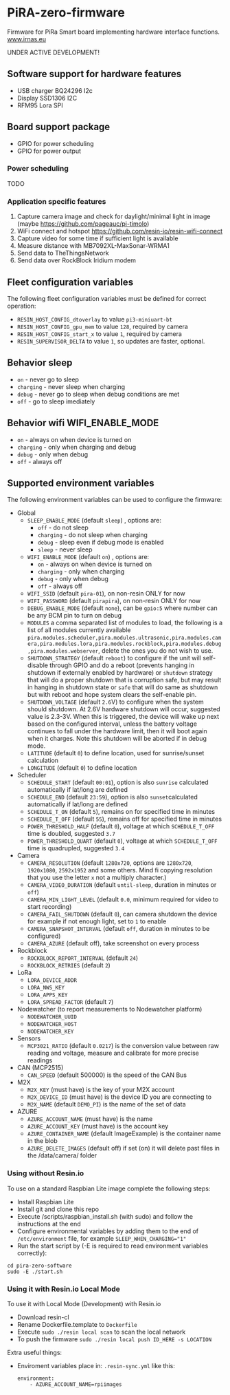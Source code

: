 # PiRA-zero-firmware
Firmware for PiRa Smart board implementing hardware interface functions.
www.irnas.eu

UNDER ACTIVE DEVELOPMENT!

## Software support for hardware features
 * USB charger BQ24296 I2c
 * Display SSD1306 I2C
 * RFM95 Lora SPI

## Board support package
 * GPIO for power scheduling
 * GPIO for power output

### Power scheduling
TODO

### Application specific features
 1. Capture camera image and check for daylight/minimal light in image (maybe https://github.com/pageauc/pi-timolo)
 1. WiFi connect and hotspot https://github.com/resin-io/resin-wifi-connect
 1. Capture video for some time if sufficient light is available
 1. Measure distance with MB7092XL-MaxSonar-WRMA1
 1. Send data to TheThingsNetwork
 1. Send data over RockBlock Iridium modem

## Fleet configuration variables
The following fleet configuration variables must be defined for correct operation:
 * `RESIN_HOST_CONFIG_dtoverlay` to value `pi3-miniuart-bt`
 * `RESIN_HOST_CONFIG_gpu_mem` to value `128`, required by camera
 * `RESIN_HOST_CONFIG_start_x` to value `1`, required by camera
 * `RESIN_SUPERVISOR_DELTA` to value `1`, so updates are faster, optional.

## Behavior sleep
 * `on` - never go to sleep
 * `charging` - never sleep when charging
 * `debug` - never go to sleep when debug conditions are met
 * `off` - go to sleep imediately

## Behavior wifi WIFI_ENABLE_MODE
* `on` - always on when device is turned on
* `charging` - only when charging and debug
* `debug` - only when debug
* `off` -  always off


## Supported environment variables

The following environment variables can be used to configure the firmware:

* Global
  * `SLEEP_ENABLE_MODE` (default `sleep`) , options are:
    * `off` - do not sleep
    * `charging` - do not sleep when charging
    * `debug` - sleep even if debug mode is enabled
    * `sleep` - never sleep
  * `WIFI_ENABLE_MODE` (default `on`) , options are:
    * `on` - always on when device is turned on
    * `charging` - only when charging
    * `debug` - only when debug
    * `off` -  always off
  * `WIFI_SSID` (default `pira-01`), on non-resin ONLY for now
  * `WIFI_PASSWORD` (default `pirapira`), on non-resin ONLY for now
  * `DEBUG_ENABLE_MODE` (default `none`), can be `gpio:5` where number can be any BCM pin to turn on debug
  * `MODULES` a comma separated list of modules to load, the following is a list of all modules currently available `pira.modules.scheduler,pira.modules.ultrasonic,pira.modules.camera,pira.modules.lora,pira.modules.rockblock,pira.modules.debug,pira.modules.webserver`, delete the ones you do not wish to use.
  * `SHUTDOWN_STRATEGY` (default `reboot`) to configure if the unit will self-disable through GPIO and do a reboot (prevents hanging in shutdown if externally enabled by hardware) or `shutdown` strategy that will do a proper shutdown that is corruption safe, but may result in hanging in shutdown state or  `safe` that will do same as shutdown but with reboot and hope system clears the self-enable pin.
  * `SHUTDOWN_VOLTAGE` (default `2.6`V) to configure when the system should shutdown. At 2.6V hardware shutdown will occur, suggested value is 2.3-3V. When this is triggered, the device will wake up next based on the configured interval, unless the battery voltage continues to fall under the hardware limit, then it will boot again when it charges. Note this shutdown will be aborted if in debug mode.
  * `LATITUDE` (default `0`) to define location, used for sunrise/sunset calculation
  * `LONGITUDE` (default `0`) to define location
* Scheduler
  * `SCHEDULE_START` (default `00:01`), option is also `sunrise` calculated automatically if lat/long are defined
  * `SCHEDULE_END` (default `23:59`), option is also `sunset`calculated automatically if lat/long are defined
  * `SCHEDULE_T_ON` (default `5`), remains on for specified time in minutes
  * `SCHEDULE_T_OFF` (default `55`), remains off for specified time in minutes
  * `POWER_THRESHOLD_HALF` (default `0`), voltage at which `SCHEDULE_T_OFF` time is doubled, suggested `3.7`
  * `POWER_THRESHOLD_QUART` (default `0`), voltage at which `SCHEDULE_T_OFF` time is quadrupled, suggested `3.4`
* Camera
  * `CAMERA_RESOLUTION` (default `1280x720`, options are `1280x720`, `1920x1080`, `2592x1952` and some others. Mind fi copying resolution that you use the letter `x` not a multiply character.)
  * `CAMERA_VIDEO_DURATION` (default `until-sleep`, duration in minutes or `off`)
  * `CAMERA_MIN_LIGHT_LEVEL` (default `0.0`, minimum required for video to start recording)
  * `CAMERA_FAIL_SHUTDOWN` (default `0`), can camera shutdown the device for example if not enough light, set to `1` to enable
  * `CAMERA_SNAPSHOT_INTERVAL` (default `off`, duration in minutes to be configured)
  * `CAMERA_AZURE` (default off), take screenshot on every process 
* Rockblock
  * `ROCKBLOCK_REPORT_INTERVAL` (default `24`)
  * `ROCKBLOCK_RETRIES` (default `2`)
* LoRa
  * `LORA_DEVICE_ADDR`
  * `LORA_NWS_KEY`
  * `LORA_APPS_KEY`
  * `LORA_SPREAD_FACTOR` (default `7`)
* Nodewatcher (to report measurements to Nodewatcher platform)
  * `NODEWATCHER_UUID`
  * `NODEWATCHER_HOST`
  * `NODEWATCHER_KEY`
* Sensors
  * `MCP3021_RATIO` (default `0.0217`) is the conversion value between raw reading and voltage, measure and calibrate for more precise readings
* CAN (MCP2515)
  * `CAN_SPEED` (default 500000) is the speed of the CAN Bus
* M2X
  * `M2X_KEY` (must have) is the key of your M2X account
  * `M2X_DEVICE_ID` (must have) is the device ID you are connecting to
  * `M2X_NAME` (default `DEMO_PI`) is the name of the set of data
* AZURE
  * `AZURE_ACCOUNT_NAME` (must have) is the name 
  * `AZURE_ACCOUNT_KEY` (must have) is the account key
  * `AZURE_CONTAINER_NAME` (default ImageExample) is the container name in the blob
  * `AZURE_DELETE_IMAGES` (default off) if set (on) it will delete past files in the /data/camera/ folder

 ### Using without Resin.io
 To use on a standard Raspbian Lite image complete the following steps:
  * Install Raspbian Lite
  * Install git and clone this repo
  * Execute /scripts/raspbian_install.sh (with sudo) and follow the instructions at the end
  * Configure environmental variables by adding them to the end of `/etc/environment` file, for example `SLEEP_WHEN_CHARGING="1"`
  * Run the start script by (-E is required to read environment variables correctly):
  ```
  cd pira-zero-software
  sudo -E ./start.sh
  ```
 ### Using it with Resin.io Local Mode
 To use it with Local Mode (Development) with Resin.io
  * Download resin-cl
  * Rename Dockerfile.template to `Dockerfile`
  * Execute ```sudo ./resin local scan``` to scan the local network
  * To push the firmware ```sudo ./resin local push ID_HERE -s LOCATION```
  
 Extra useful things:
  * Enviroment variables place in: `.resin-sync.yml` like this: 
	```
	environment:
		- AZURE_ACCOUNT_NAME=rpiimages
	```
